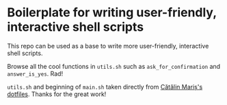 # Boilerplate for writing user-friendly, interactive shell scripts

This repo can be used as a base to write more user-friendly, interactive shell scripts.

Browse all the cool functions in `utils.sh` such as `ask_for_confirmation` and `answer_is_yes`. Rad!

`utils.sh` and beginning of `main.sh` taken directly from [Cătălin Mariș's dotfiles](https://github.com/alrra/dotfiles).
Thanks for the great work!

